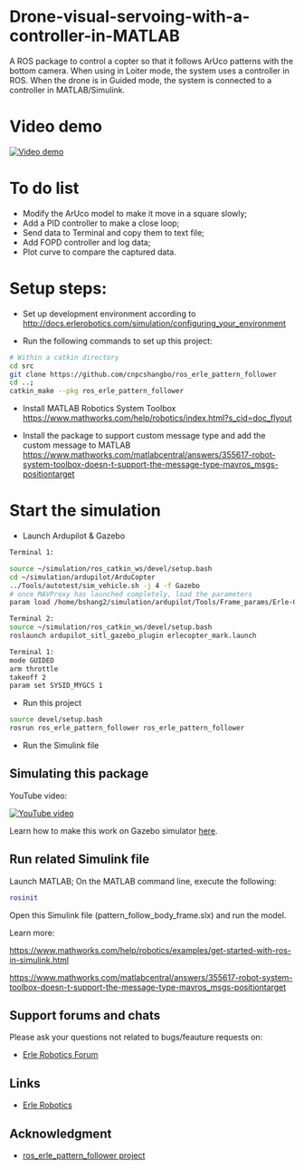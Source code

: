 # Drone-visual-servoing-with-a-controller-in-MATLAB
A ROS package to control a copter so that it follows ArUco patterns with the bottom camera. When using in Loiter mode, the system uses a controller in ROS. When the drone is in Guided mode, the system is connected to a controller in MATLAB/Simulink. 

# Video demo
[![Video demo](https://img.youtube.com/vi/e9FENWM6F0Q/0.jpg)](https://www.youtube.com/watch?v=e9FENWM6F0Q)

# To do list
* Modify the ArUco model to make it move in a square slowly;
* Add a PID controller to make a close loop;
* Send data to Terminal and copy them to text file;
* Add FOPD controller and log data;
* Plot curve to compare the captured data.

# Setup steps:

* Set up development environment according to 
http://docs.erlerobotics.com/simulation/configuring_your_environment

* Run the following commands to set up this project:

```bash
# Within a catkin directory
cd src
git clone https://github.com/cnpcshangbo/ros_erle_pattern_follower
cd ..; 
catkin_make --pkg ros_erle_pattern_follower
```

* Install MATLAB Robotics System Toolbox
https://www.mathworks.com/help/robotics/index.html?s_cid=doc_flyout

* Install the package to support custom message type and add the custom message to MATLAB
https://www.mathworks.com/matlabcentral/answers/355617-robot-system-toolbox-doesn-t-support-the-message-type-mavros_msgs-positiontarget

# Start the simulation
* Launch Ardupilot & Gazebo

```bash
Terminal 1:

source ~/simulation/ros_catkin_ws/devel/setup.bash
cd ~/simulation/ardupilot/ArduCopter
../Tools/autotest/sim_vehicle.sh -j 4 -f Gazebo
# once MAVProxy has launched completely, load the parameters
param load /home/bshang2/simulation/ardupilot/Tools/Frame_params/Erle-Copter.param

Terminal 2:
source ~/simulation/ros_catkin_ws/devel/setup.bash
roslaunch ardupilot_sitl_gazebo_plugin erlecopter_mark.launch

Terminal 1:
mode GUIDED
arm throttle
takeoff 2
param set SYSID_MYGCS 1
```

* Run this project

```bash
source devel/setup.bash
rosrun ros_erle_pattern_follower ros_erle_pattern_follower
```

* Run the Simulink file

Simulating this package
------------------------
YouTube video:

[![YouTube video](http://img.youtube.com/vi/xNengdC0_8s/0.jpg)](http://www.youtube.com/watch?v=xNengdC0_8s)

Learn how to make this work on Gazebo simulator [here](http://docs.erlerobotics.com/simulation/vehicles/erle_copter/tutorial_5).

Run related Simulink file
---------------------
Launch MATLAB;
On the MATLAB command line, execute the following:
```matlab
rosinit
```
Open this Simulink file (pattern_follow_body_frame.slx) and run the model.

Learn more:

https://www.mathworks.com/help/robotics/examples/get-started-with-ros-in-simulink.html

https://www.mathworks.com/matlabcentral/answers/355617-robot-system-toolbox-doesn-t-support-the-message-type-mavros_msgs-positiontarget

Support forums and chats
------------------------

Please ask your questions not related to bugs/feauture requests on:
- [Erle Robotics Forum](http://forum.erlerobotics.com/)


Links
-----

  - [Erle Robotics](www.erlerobotics.com)
  
Acknowledgment
-----------------
  - [ros_erle_pattern_follower project](https://github.com/erlerobot/ros_erle_pattern_follower)